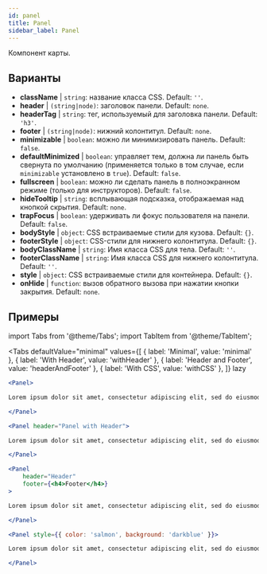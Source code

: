 ```yaml
---
id: panel 
title: Panel
sidebar_label: Panel
---
```


Компонент карты.

## Варианты

* __className__ | `string`: название класса CSS. Default: `''`.
* __header__ | `(string|node)`: заголовок панели. Default: `none`.
* __headerTag__ | `string`: тег, используемый для заголовка панели. Default: `'h3'`.
* __footer__ | `(string|node)`: нижний колонтитул. Default: `none`.
* __minimizable__ | `boolean`: можно ли минимизировать панель. Default: `false`.
* __defaultMinimized__ | `boolean`: управляет тем, должна ли панель быть свернута по умолчанию (применяется только в том случае, если `minimizable` установлено в `true`). Default: `false`.
* __fullscreen__ | `boolean`: можно ли сделать панель в полноэкранном режиме (только для инструкторов). Default: `false`.
* __hideTooltip__ | `string`: всплывающая подсказка, отображаемая над кнопкой скрытия. Default: `none`.
* __trapFocus__ | `boolean`: удерживать ли фокус пользователя на панели. Default: `false`.
* __bodyStyle__ | `object`: CSS встраиваемые стили для кузова. Default: `{}`.
* __footerStyle__ | `object`: CSS-стили для нижнего колонтитула. Default: `{}`.
* __bodyClassName__ | `string`: Имя класса CSS для тела. Default: `''`.
* __footerClassName__ | `string`: Имя класса CSS для нижнего колонтитула. Default: `''`.
* __style__ | `object`: CSS встраиваемые стили для контейнера. Default: `{}`.
* __onHide__ | `function`: вызов обратного вызова при нажатии кнопки закрытия. Default: `none`.


## Примеры

import Tabs from '@theme/Tabs';
import TabItem from '@theme/TabItem';

<Tabs
    defaultValue="minimal"
    values={[
        { label: 'Minimal', value: 'minimal' },
        { label: 'With Header', value: 'withHeader' },
        { label: 'Header and Footer', value: 'headerAndFooter' },
        { label: 'With CSS', value: 'withCSS' },
    ]}
    lazy
>

<TabItem value="minimal">

```jsx live
<Panel>

Lorem ipsum dolor sit amet, consectetur adipiscing elit, sed do eiusmod tempor incididunt ut labore et dolore magna aliqua. Ut enim ad minim veniam, quis nostrud exercitation ullamco laboris nisi ut aliquip ex ea commodo consequat. Duis aute irure dolor in reprehenderit in voluptate velit esse cillum dolore eu fugiat nulla pariatur. Excepteur sint occaecat cupidatat non proident, sunt in culpa qui officia deserunt mollit anim id est laborum.

</Panel>
```

</TabItem>

<TabItem value="withHeader">

```jsx live
<Panel header="Panel with Header">

Lorem ipsum dolor sit amet, consectetur adipiscing elit, sed do eiusmod tempor incididunt ut labore et dolore magna aliqua. Ut enim ad minim veniam, quis nostrud exercitation ullamco laboris nisi ut aliquip ex ea commodo consequat. Duis aute irure dolor in reprehenderit in voluptate velit esse cillum dolore eu fugiat nulla pariatur. Excepteur sint occaecat cupidatat non proident, sunt in culpa qui officia deserunt mollit anim id est laborum.

</Panel>
```

</TabItem>

<TabItem value="headerAndFooter">

```jsx live
<Panel 
    header="Header" 
    footer={<h4>Footer</h4>}
>

Lorem ipsum dolor sit amet, consectetur adipiscing elit, sed do eiusmod tempor incididunt ut labore et dolore magna aliqua. Ut enim ad minim veniam, quis nostrud exercitation ullamco laboris nisi ut aliquip ex ea commodo consequat. Duis aute irure dolor in reprehenderit in voluptate velit esse cillum dolore eu fugiat nulla pariatur. Excepteur sint occaecat cupidatat non proident, sunt in culpa qui officia deserunt mollit anim id est laborum.

</Panel>
```

</TabItem>

<TabItem value="withCSS">

```jsx live
<Panel style={{ color: 'salmon', background: 'darkblue' }}>

Lorem ipsum dolor sit amet, consectetur adipiscing elit, sed do eiusmod tempor incididunt ut labore et dolore magna aliqua. Ut enim ad minim veniam, quis nostrud exercitation ullamco laboris nisi ut aliquip ex ea commodo consequat. Duis aute irure dolor in reprehenderit in voluptate velit esse cillum dolore eu fugiat nulla pariatur. Excepteur sint occaecat cupidatat non proident, sunt in culpa qui officia deserunt mollit anim id est laborum.

</Panel>
```

</TabItem>

</Tabs>

